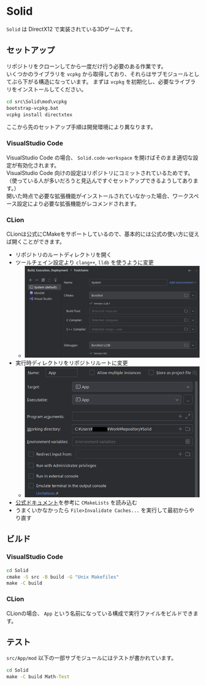 # Solid
`Solid` は DirectX12 で実装されている3Dゲームです。

## セットアップ
リポジトリをクローンしてから一度だけ行う必要のある作業です。  
いくつかのライブラリを `vcpkg` から取得しており、それらはサブモジュールとしてぶら下がる構造になっています。
まずは `vcpkg` を初期化し、必要なライブラリをインストールしてください。
````bat
cd src\Solid\mod\vcpkg
bootstrap-vcpkg.bat
vcpkg install directxtex
````

ここから先のセットアップ手順は開発環境により異なります。

### VisualStudio Code
VisualStudio Code の場合、 `Solid.code-workspace` を開けばそのまま適切な設定が有効化されます。  
VisualStudio Code 向けの設定はリポジトリにコミットされているためです。  
（使っている人が多いだろうと見込んですぐセットアップできるようしてあります。）  
開いた時点で必要な拡張機能がインストールされていなかった場合、ワークスペース設定により必要な拡張機能がレコメンドされます。

### CLion
CLionは公式にCMakeをサポートしているので、基本的には公式の使い方に従えば開くことができます。

* リポジトリのルートディレクトリを開く
* ツールチェイン設定より `clang++`, `lldb` を使うように変更
    * ![ツールチェイン設定画面](doc/images/CLion_toolchain.png)
* 実行時ディレクトリをリポジトリルートに変更
    * ![実行時ディレクトリ設定](doc/images/CLion_cwd.png)
* [公式ドキュメント](https://pleiades.io/help/clion/reloading-project.html#manual-reload)を参考に `CMakeLists` を読み込む
* うまくいかなかったら `File>Invalidate Caches...` を実行して最初からやり直す

## ビルド

### VisualStudio Code
````bat
cd Solid
cmake -S src -B build -G "Unix Makefiles"
make -C build
````

### CLion
CLionの場合、 `App` という名前になっている構成で実行ファイルをビルドできます。

## テスト
`src/App/mod` 以下の一部サブモジュールにはテストが書かれています。
````bat
cd Solid
make -C build Math-Test
````
